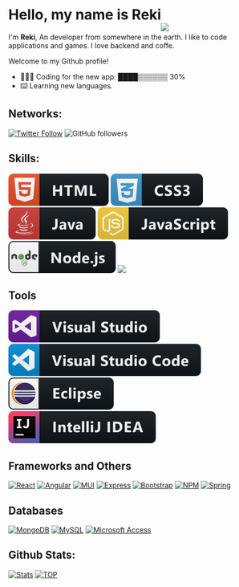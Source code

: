 #  Hello, my name is Reki <img align="right" src="https://cdn.discordapp.com/attachments/975777323699818558/991315855969366096/d0be04222cd8acfdc6144fbbb41bc582.jpg" width="200" />

I'm **Reki**, An developer from somewhere in the earth. I like to code applications and games. I love backend and coffe.

Welcome to my Github profile!

- 🧑🏽‍💻 Coding for the new app: ████▒▒▒▒▒▒  30%
- ⌨️ Learning new languages.

## Networks:
[![Twitter Follow](https://img.shields.io/twitter/follow/r3kiii_?style=social)](https://twitter.com/r3kiii_)
![GitHub followers](https://img.shields.io/github/followers/RekiCode?logo=Github&style=social)

## Skills: 
 <p align="left">
     <img src="https://github.com/MikeCodesDotNET/ColoredBadges/blob/master/svg/dev/languages/html.svg" />
     <img src="https://github.com/MikeCodesDotNET/ColoredBadges/blob/master/svg/dev/languages/css3.svg" />
      <img src="https://github.com/MikeCodesDotNET/ColoredBadges/blob/master/svg/dev/languages/java.svg" />
      <img src="https://github.com/MikeCodesDotNET/ColoredBadges/blob/master/svg/dev/languages/js.svg" />
      <img src="https://github.com/MikeCodesDotNET/ColoredBadges/blob/master/svg/dev/frameworks/nodejs.svg" />
      <img src="https://raw.githubusercontent.com/RekiCode/RekiCode/master/typescript.svg" />
   </p>

## Tools
   <p align="left">
      <img src="https://github.com/MikeCodesDotNET/ColoredBadges/blob/master/svg/dev/tools/visualstudio.svg" />
      <img src="https://github.com/MikeCodesDotNET/ColoredBadges/blob/master/svg/dev/tools/visualstudio_code.svg" />
      <img src="https://github.com/MikeCodesDotNET/ColoredBadges/blob/master/svg/dev/tools/eclipse.svg" />
      <img src="https://github.com/MikeCodesDotNET/ColoredBadges/blob/master/svg/dev/tools/jetbrains_intellij.svg" />
   </p>
  
##  Frameworks and Others
[![React](https://img.shields.io/badge/React-0095D5?style=for-the-badge&logo=React&logoColor=white&labelColor=303A40)]()
[![Angular](https://img.shields.io/badge/angular-%23DD0031.svg?style=for-the-badge&logo=angular&logoColor=white&labelColor=303A40)]()
[![MUI](https://img.shields.io/badge/MUI-%230081CB.svg?style=for-the-badge&logo=material-ui&logoColor=white&labelColor=303A40)]()
[![Express](https://img.shields.io/badge/Express-008080?style=for-the-badge&logo=express&logoColor=white&labelColor=303A40)]()
[![Bootstrap](https://img.shields.io/badge/Bootstrap-563D7C?style=for-the-badge&logo=bootstrap&logoColor=white&labelColor=303A40)]()
[![NPM](https://img.shields.io/badge/NPM-FB9200.svg?style=for-the-badge&logo=npm&logoColor=white&labelColor=303A40)]()
[![Spring](https://img.shields.io/badge/spring-%236DB33F.svg?style=for-the-badge&logo=spring&logoColor=white&labelColor=303A40)]()

##  Databases
[![MongoDB](https://img.shields.io/badge/MongoDB-%234ea94b.svg?style=for-the-badge&logo=mongodb&logoColor=white&labelColor=303A40)]()
[![MySQL](https://img.shields.io/badge/mysql-%2300f.svg?style=for-the-badge&logo=mysql&logoColor=white&labelColor=303A40)]()
[![Microsoft Access](https://img.shields.io/badge/M._Access-A4373A?style=for-the-badge&logo=microsoft-access&logoColor=white&labelColor=303A40)]()


## Github Stats: 
[![Stats](https://github-readme-stats.vercel.app/api?username=RekiCode&count_private=true&include_all_commits=true&show_icons=truecount_private=true&layout=compact&theme=dark&hide_border=true&bg_color=1a1c1f&border_radius=10&custom_title=Estad%C3%ADsticas)](https://github.com/RekiCode)
[![TOP](https://github-readme-stats.vercel.app/api/top-langs/?username=RekiCode&langs_count=10&include_all_commits=true&show_icons=truecount_private=true&layout=compact&theme=dark&hide_border=true&bg_color=1a1c1f&border_radius=10&custom_title=Lenguajes%20m%C3%A1s%20usados)](https://github.com/RekiCode)


   
   
